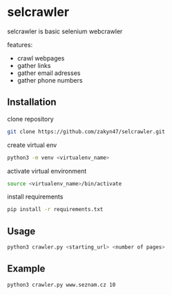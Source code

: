 # selcrawler

selcrawler is basic selenium webcrawler

features:
- crawl webpages
- gather links
- gather email adresses
- gather phone numbers

## Installation


clone repository
```bash
git clone https://github.com/zakyn47/selcrawler.git
```
create virtual env
```bash
python3 -m venv <virtualenv_name>
```
activate virtual environment
```bash
source <virtualenv_name>/bin/activate
```
install requirements
```bash
pip install -r requirements.txt
```



## Usage

```bash
python3 crawler.py <starting_url> <number of pages>
```

## Example
```bash
python3 crawler.py www.seznam.cz 10
```